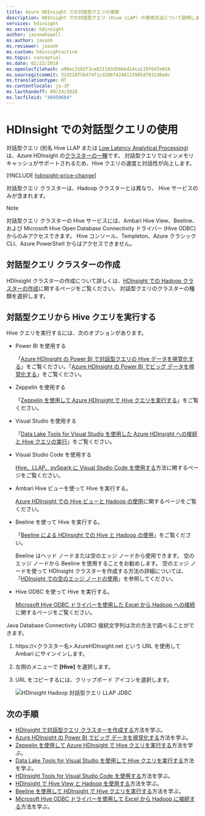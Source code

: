 ```yaml
---
title: Azure HDInsight での対話型クエリの使用
description: HDInsight での対話型クエリ (Hive LLAP) の使用方法について説明します。
services: hdinsight
ms.service: hdinsight
author: jasonwhowell
ms.author: jasonh
ms.reviewer: jasonh
ms.custom: hdinsightactive
ms.topic: conceptual
ms.date: 02/22/2018
ms.openlocfilehash: a90ec3102f3ce821193d58b6d14ca119f6d7e916
ms.sourcegitcommit: 32d218f5bd74f1cd106f4248115985df631d0a8c
ms.translationtype: HT
ms.contentlocale: ja-JP
ms.lasthandoff: 09/24/2018
ms.locfileid: "46959684"
---
```

# <a name="use-interactive-query-with-hdinsight"></a>HDInsight での対話型クエリの使用
対話型クエリ (別名 Hive LLAP または [Low Latency Analytical Processing](https://cwiki.apache.org/confluence/display/Hive/LLAP)) は、Azure HDInsight の[クラスターの一種](../hdinsight-hadoop-provision-linux-clusters.md#cluster-types)です。 対話型クエリではインメモリ キャッシュがサポートされるため、Hive クエリの速度と対話性が向上します。

[!INCLUDE [hdinsight-price-change](../../../includes/hdinsight-enhancements.md)] 

対話型クエリ クラスターは、Hadoop クラスターとは異なり、 Hive サービスのみが含まれます。 

> [!NOTE]
> 対話型クエリ クラスターの Hive サービスには、Ambari Hive View、Beeline、および Microsoft Hive Open Database Connectivity ドライバー (Hive ODBC) からのみアクセスできます。 Hive コンソール、Templeton、Azure クラシック CLI、Azure PowerShell からはアクセスできません。 
> 
> 

## <a name="create-an-interactive-query-cluster"></a>対話型クエリ クラスターの作成
HDInsight クラスターの作成について詳しくは、[HDInsight での Hadoop クラスターの作成](../hdinsight-hadoop-provision-linux-clusters.md)に関するページをご覧ください。 対話型クエリのクラスターの種類を選択します。

## <a name="execute-hive-queries-from-interactive-query"></a>対話型クエリから Hive クエリを実行する
Hive クエリを実行するには、次のオプションがあります。

* Power BI を使用する

    「[Azure HDInsight の Power BI で対話型クエリの Hive データを視覚化する](./apache-hadoop-connect-hive-power-bi-directquery.md)」をご覧ください。「[Azure HDInsight の Power BI でビッグ データを視覚化する](../hadoop/apache-hadoop-connect-hive-power-bi.md)」をご覧ください。
 
* Zeppelin を使用する

    「[Zeppelin を使用して Azure HDInsight で Hive クエリを実行する](../hdinsight-connect-hive-zeppelin.md)」をご覧ください。

* Visual Studio を使用する

    「[Data Lake Tools for Visual Studio を使用した Azure HDInsight への接続と Hive クエリの実行](../hadoop/apache-hadoop-visual-studio-tools-get-started.md#run-interactive-hive-queries)」をご覧ください。

* Visual Studio Code を使用する

    [Hive、LLAP、pySpark に Visual Studio Code を使用する](../hdinsight-for-vscode.md)方法に関するページをご覧ください。
* Ambari Hive ビューを使って Hive を実行する。
  
    [Azure HDInsight での Hive ビューと Hadoop の使用](../hadoop/apache-hadoop-use-hive-ambari-view.md)に関するページをご覧ください。
* Beeline を使って Hive を実行する。
  
    「[Beeline による HDInsight での Hive と Hadoop の使用](../hadoop/apache-hadoop-use-hive-beeline.md)」をご覧ください。
  
    Beeline はヘッド ノードまたは空のエッジ ノードから使用できます。 空のエッジ ノードから Beeline を使用することをお勧めします。 空のエッジ ノードを使って HDInsight クラスターを作成する方法の詳細については、「[HDInsight での空のエッジ ノードの使用](../hdinsight-apps-use-edge-node.md)」を参照してください。
* Hive ODBC を使って Hive を実行する。
  
    [Microsoft Hive ODBC ドライバーを使用した Excel から Hadoop への接続](../hadoop/apache-hadoop-connect-excel-hive-odbc-driver.md)に関するページをご覧ください。

Java Database Connectivity (JDBC) 接続文字列は次の方法で調べることができます。

1. https://\<クラスター名\>.AzureHDInsight.net という URL を使用して Ambari にサインインします。
2. 左側のメニューで **[Hive]** を選択します。
3. URL をコピーするには、クリップボード アイコンを選択します。
   
   ![HDInsight Hadoop 対話型クエリ LLAP JDBC](./media/apache-interactive-query-get-started/hdinsight-hadoop-use-interactive-hive-jdbc.png)

## <a name="next-steps"></a>次の手順

* [HDInsight で対話型クエリ クラスターを作成する](../hdinsight-hadoop-provision-linux-clusters.md)方法を学ぶ。
* [Azure HDInsight の Power BI でビッグ データを視覚化する](../hadoop/apache-hadoop-connect-hive-power-bi.md)方法を学ぶ。
* [Zeppelin を使用して Azure HDInsight で Hive クエリを実行する](../hdinsight-connect-hive-zeppelin.md)方法を学ぶ。
* [Data Lake Tools for Visual Studio を使用して Hive クエリを実行する](../hadoop/apache-hadoop-visual-studio-tools-get-started.md#run-interactive-hive-queries)方法を学ぶ。
* [HDInsight Tools for Visual Studio Code を使用する](../hdinsight-for-vscode.md)方法を学ぶ。
* [HDInsight で Hive View と Hadoop を使用する](../hadoop/apache-hadoop-use-hive-ambari-view.md)方法を学ぶ。
* [Beeline を使用して HDInsight で Hive クエリを実行する](../hadoop/apache-hadoop-use-hive-beeline.md)方法を学ぶ。
* [Microsoft Hive ODBC ドライバーを使用して Excel から Hadoop に接続する](../hadoop/apache-hadoop-connect-excel-hive-odbc-driver.md)方法を学ぶ。

